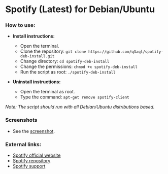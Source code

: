Spotify (Latest) for Debian/Ubuntu
==================================

### How to use:

  * **Install instructions:**
    * Open the terminal.
    * Clone the repository: `git clone https://github.com/q3aql/spotify-deb-install.git`
    * Change directory: `cd spotify-deb-install`
    * Change the permissions: `chmod +x spotify-deb-install`
    * Run the script as root: `./spotify-deb-install`     

  * **Uninstall instructions:**
    * Open the terminal as root.
    * Type the command: `apt-get remove spotify-client`   

_Note: The script should run with all Debian/Ubuntu distributions based._

### Screenshots

  * See the [screenshot](https://raw.githubusercontent.com/q3aql/spotify-deb-install/master/screenshots/screenshot.png).

### External links:

  * [Spotify official website](https://www.spotify.com/)
  * [Spotify repository](http://repository.spotify.com/pool/non-free/s/spotify-client)
  * [Spotify support](https://support.spotify.com)
